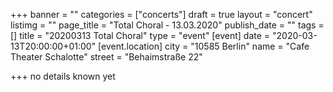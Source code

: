 +++
banner = ""
categories = ["concerts"]
draft = true
layout = "concert"
listimg = ""
page_title = "Total Choral - 13.03.2020"
publish_date = ""
tags = []
title = "20200313 Total Choral"
type = "event"
[event]
date = "2020-03-13T20:00:00+01:00"
[event.location]
city = "10585 Berlin"
name = "Cafe Theater Schalotte"
street = "Behaimstraße 22"

+++
no details known yet